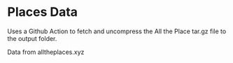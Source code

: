 # Places Data

Uses a Github Action to fetch and uncompress the All the Place tar.gz file to the output folder.

Data from alltheplaces.xyz 
